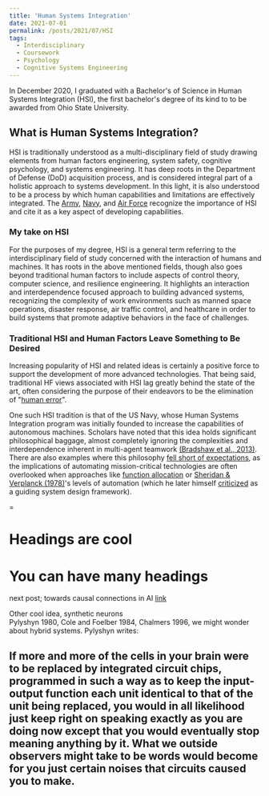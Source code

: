 ```yaml
---
title: 'Human Systems Integration'
date: 2021-07-01
permalink: /posts/2021/07/HSI
tags:
  - Interdisciplinary
  - Coursework
  - Psychology
  - Cognitive Systems Engineering
---
```




In December 2020, I graduated with a Bachelor's of Science in Human Systems Integration (HSI), the first bachelor's degree of its kind to to be awarded from Ohio State University.
## What is Human Systems Integration?
HSI is traditionally understood as a multi-disciplinary field of study drawing elements from human factors engineering, system safety, cognitive psychology, and systems engineering. It has deep roots in the Department of Defense (DoD) acquisition process, and is considered integral part of a holistic approach to systems development. In this light, it is also understood to be a process by which human capabilities and limitations are effectively integrated. The [Army](https://www.acqnotes.com/Attachments/HSI%20and%20ESOH%20Handbook%20for%20Pre%20MS%20A%20JCIDS%20and%20AoA%20Activities.pdf?_ga=2.130816399.1695205953.1625250278-595137530.1625250278), [Navy](https://nps.edu/documents/104395560/0/hsi_Masters_brochure_web_150427.pdf/42354142-4937-4155-a2f2-4346589438ff?t=1446069280000), and [Air Force](https://www.acqnotes.com/Attachments/Air%20Force%20Human%20System%20Integration%20Handbook.pdf?_ga=2.138026672.1695205953.1625250278-595137530.1625250278) recognize the importance of HSI and cite it as a key aspect of developing capabilities.

### My take on HSI
For the purposes of my degree, HSI is a general term referring to the interdisciplinary field of study concerned with the interaction of humans and machines. It has roots in the above mentioned fields, though also goes beyond traditional human factors to include aspects of control theory, computer science, and resilience engineering. It highlights an interaction and interdependence focused approach to building advanced systems, recognizing the complexity of work environments such as manned space operations, disaster response, air traffic control, and healthcare in order to build systems that promote adaptive behaviors in the face of challenges.


### Traditional HSI and Human Factors Leave Something to Be Desired
Increasing popularity of HSI and related ideas is certainly a positive force to support the development of more advanced technologies. That being said, traditional HF views associated with HSI lag greatly behind the state of the art, often considering the purpose of their endeavors to be the elimination of "[human error](https://apps.dtic.mil/sti/pdfs/ADA492127.pdf)". 


One such HSI tradition is that of the US Navy, whose Human Systems Integration program was initially founded to increase the capabilities of autonomous machines. Scholars have noted that this idea holds significant philosophical baggage, almost completely ignoring the complexities and interdependence inherent in multi-agent teamwork [(Bradshaw et al., 2013)](https://www.researchgate.net/publication/260304859_The_Seven_Deadly_Myths_of_Autonomous_Systems). There are also examples where this philosophy [fell short of expectations](https://features.propublica.org/navy-accidents/us-navy-crashes-japan-cause-mccain/), as the implications of automating mission-critical technologies are often overlooked when approaches like [function allocation](https://cyberleninka.org/article/n/1169062.pdf) or [Sheridan & Verplanck (1978)]()'s levels of automation (which he later himself [criticized](https://journals.sagepub.com/doi/full/10.1177/1555343417724964) as a guiding system design framework). 

=

Headings are cool
======

You can have many headings
======

next post; towards causal connections in AI [link](https://plato.stanford.edu/entries/chinese-room/#SystRepl)

Other cool idea, synthetic neurons  
Pylyshyn 1980, Cole and Foelber 1984, Chalmers 1996, we might wonder about hybrid systems. Pylyshyn writes:

If more and more of the cells in your brain were to be replaced by integrated circuit chips, programmed in such a way as to keep the input-output function each unit identical to that of the unit being replaced, you would in all likelihood just keep right on speaking exactly as you are doing now except that you would eventually stop meaning anything by it. What we outside observers might take to be words would become for you just certain noises that circuits caused you to make.
------
